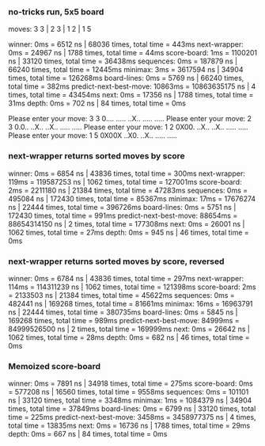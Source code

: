 ### no-tricks run, 5x5 board
moves: 3 3 | 2 3 | 1 2 | 1 5

winner: 0ms = 6512 ns | 68036 times, total time = 443ms
next-wrapper: 0ms = 24967 ns | 1788 times, total time = 44ms
score-board: 1ms = 1100201 ns | 33120 times, total time = 36438ms
sequences: 0ms = 187879 ns | 66240 times, total time = 12445ms
minimax: 3ms = 3617594 ns | 34904 times, total time = 126268ms
board-lines: 0ms = 5769 ns | 66240 times, total time = 382ms
predict-next-best-move: 10863ms = 10863635175 ns | 4 times, total time = 43454ms
next: 0ms = 17356 ns | 1788 times, total time = 31ms
depth: 0ms = 702 ns | 84 times, total time = 0ms

Please enter your move: 3 3
0....
.....
..X..
.....
.....
Please enter your move: 2 3
0.0..
..X..
..X..
.....
.....
Please enter your move: 1 2
0X00.
..X..
..X..
.....
.....
Please enter your move: 1 5
0X00X
..X0.
..X..
.....
.....

### next-wrapper returns sorted moves by score

winner: 0ms = 6854 ns | 43836 times, total time = 300ms
next-wrapper: 119ms = 119587253 ns | 1062 times, total time = 127001ms
score-board: 2ms = 2211180 ns | 21384 times, total time = 47283ms
sequences: 0ms = 495084 ns | 172430 times, total time = 85367ms
minimax: 17ms = 17676274 ns | 22444 times, total time = 396726ms
board-lines: 0ms = 5751 ns | 172430 times, total time = 991ms
predict-next-best-move: 88654ms = 88654314150 ns | 2 times, total time = 177308ms
next: 0ms = 26001 ns | 1062 times, total time = 27ms
depth: 0ms = 945 ns | 46 times, total time = 0ms

### next-wrapper returns sorted moves by score, reversed

winner: 0ms = 6784 ns | 43836 times, total time = 297ms
next-wrapper: 114ms = 114311239 ns | 1062 times, total time = 121398ms
score-board: 2ms = 2133503 ns | 21384 times, total time = 45622ms
sequences: 0ms = 482441 ns | 169268 times, total time = 81661ms
minimax: 16ms = 16963791 ns | 22444 times, total time = 380735ms
board-lines: 0ms = 5845 ns | 169268 times, total time = 989ms
predict-next-best-move: 84999ms = 84999526500 ns | 2 times, total time = 169999ms
next: 0ms = 26642 ns | 1062 times, total time = 28ms
depth: 0ms = 682 ns | 46 times, total time = 0ms

### Memoized score-board
winner: 0ms = 7891 ns | 34918 times, total time = 275ms
score-board: 0ms = 577208 ns | 16560 times, total time = 9558ms
sequences: 0ms = 101101 ns | 33120 times, total time = 3348ms
minimax: 1ms = 1084379 ns | 34904 times, total time = 37849ms
board-lines: 0ms = 6799 ns | 33120 times, total time = 225ms
predict-next-best-move: 3458ms = 3458977375 ns | 4 times, total time = 13835ms
next: 0ms = 16736 ns | 1788 times, total time = 29ms
depth: 0ms = 667 ns | 84 times, total time = 0ms
